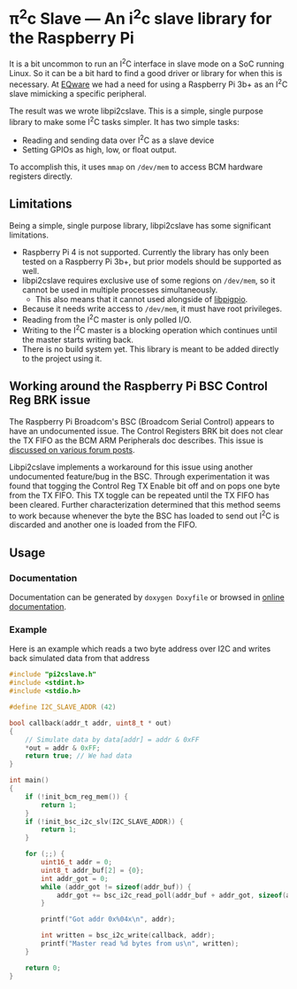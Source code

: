 # π<sup>2</sup>c Slave — An i<sup>2</sup>c slave library for the Raspberry Pi

It is a bit uncommon to run an I<sup>2</sup>C interface in slave mode on a SoC
running Linux. So it can be a bit hard to find a good driver or library for
when this is necessary. At [EQware](https://www.eqware.net/) we had a need for
using a Raspberry Pi 3b+ as an I<sup>2</sup>C slave mimicking a specific
peripheral.

The result was we wrote libpi2cslave. This is a simple, single purpose library
to make some I<sup>2</sup>C tasks simpler. It has two simple tasks:

* Reading and sending data over I<sup>2</sup>C as a slave device
* Setting GPIOs as high, low, or float output.

To accomplish this, it uses `mmap` on `/dev/mem` to access BCM hardware
registers directly.

## Limitations

Being a simple, single purpose library, libpi2cslave has some significant
limitations.

* Raspberry Pi 4 is not supported. Currently the library has only been tested
  on a Raspberry Pi 3b+, but prior models should be supported as well.
* libpi2cslave requires exclusive use of some regions on `/dev/mem`, so it
  cannot be used in multiple processes simultaneously.
    * This also means that it cannot used alongside of
      [libpigpio](http://abyz.me.uk/rpi/pigpio/).
* Because it needs write access to `/dev/mem`, it must have root privileges.
* Reading from the I<sup>2</sup>C master is only polled I/O.
* Writing to the I<sup>2</sup>C master is a blocking operation which continues
  until the master starts writing back.
* There is no build system yet. This library is meant to be added directly to
  the project using it.

## Working around the Raspberry Pi BSC Control Reg BRK issue

The Raspberry Pi Broadcom's BSC (Broadcom Serial Control) appears to have an
undocumented issue. The Control Registers BRK bit does not clear the TX FIFO as
the BCM ARM Peripherals doc describes. This issue is
[discussed on various forum posts](https://www.raspberrypi.org/forums/viewtopic.php?p=1061380).

Libpi2cslave implements a workaround for this issue using another undocumented
feature/bug in the BSC. Through experimentation it was found that togging the
Control Reg TX Enable bit off and on pops one byte from the TX FIFO. This TX
toggle can be repeated until the TX FIFO has been cleared. Further
characterization determined that this method seems to work because whenever the
byte the BSC has loaded to send out I<sup>2</sup>C is discarded and another one
is loaded from the FIFO.

## Usage

### Documentation

Documentation can be generated by `doxygen Doxyfile` or browsed in
[online documentation](https://eqware-engineering-inc.github.io/libpi2cslave/).

### Example

Here is an example which reads a two byte address over I2C and writes back
simulated data from that address

```c
#include "pi2cslave.h"
#include <stdint.h>
#include <stdio.h>

#define I2C_SLAVE_ADDR (42)

bool callback(addr_t addr, uint8_t * out)
{
    // Simulate data by data[addr] = addr & 0xFF
    *out = addr & 0xFF;
    return true; // We had data
}

int main() 
{
    if (!init_bcm_reg_mem()) {
        return 1;
    }
    if (!init_bsc_i2c_slv(I2C_SLAVE_ADDR)) {
        return 1;
    }

    for (;;) {
        uint16_t addr = 0;
        uint8_t addr_buf[2] = {0};
        int addr_got = 0;
        while (addr_got != sizeof(addr_buf)) {
            addr_got += bsc_i2c_read_poll(addr_buf + addr_got, sizeof(addr_buf) - addr_got);
        }

        printf("Got addr 0x%04x\n", addr);

        int written = bsc_i2c_write(callback, addr);
        printf("Master read %d bytes from us\n", written);
    }

    return 0;
}

```
